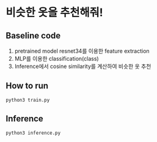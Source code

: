 # 비슷한 옷을 추천해줘!

## Baseline code
1. pretrained model resnet34를 이용한 feature extraction
2. MLP를 이용한 classification(class)
3. Inference에서 cosine similarity를 계산하여 비슷한 옷 추천


## How to run

```
python3 train.py
```

## Inference
```
python3 inference.py
```